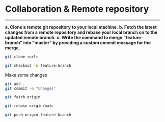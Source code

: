 # Collaboration & Remote repository

<hr />

**a. Clone a remote git repository to your local machine.**
**b. Fetch the latest changes from a remote repository and rebase your local branch on to the updated remote branch.**
**c. Write the command to merge "feature-branch" into "master" by providing a custom commit message for the merge.**

```bash
git clone <url>
```

```bash
git checkout -b feature-branch
```

Make some changes

```bash
git add .
git commit -m "Changes"
```

```bash
git fetch origin
```

```bash
git rebase origin/main
```

```bash
git push origin feature-branch
```
